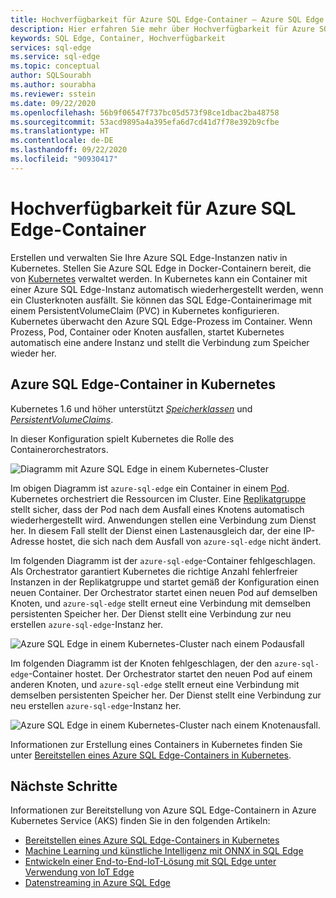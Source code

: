 ```yaml
---
title: Hochverfügbarkeit für Azure SQL Edge-Container – Azure SQL Edge
description: Hier erfahren Sie mehr über Hochverfügbarkeit für Azure SQL Edge-Container.
keywords: SQL Edge, Container, Hochverfügbarkeit
services: sql-edge
ms.service: sql-edge
ms.topic: conceptual
author: SQLSourabh
ms.author: sourabha
ms.reviewer: sstein
ms.date: 09/22/2020
ms.openlocfilehash: 56b9f06547f737bc05d573f98ce1dbac2ba48758
ms.sourcegitcommit: 53acd9895a4a395efa6d7cd41d7f78e392b9cfbe
ms.translationtype: HT
ms.contentlocale: de-DE
ms.lasthandoff: 09/22/2020
ms.locfileid: "90930417"
---
```

# <a name="high-availability-for-azure-sql-edge-containers"></a>Hochverfügbarkeit für Azure SQL Edge-Container

Erstellen und verwalten Sie Ihre Azure SQL Edge-Instanzen nativ in Kubernetes. Stellen Sie Azure SQL Edge in Docker-Containern bereit, die von [Kubernetes](https://kubernetes.io/) verwaltet werden. In Kubernetes kann ein Container mit einer Azure SQL Edge-Instanz automatisch wiederhergestellt werden, wenn ein Clusterknoten ausfällt. Sie können das SQL Edge-Containerimage mit einem PersistentVolumeClaim (PVC) in Kubernetes konfigurieren. Kubernetes überwacht den Azure SQL Edge-Prozess im Container. Wenn Prozess, Pod, Container oder Knoten ausfallen, startet Kubernetes automatisch eine andere Instanz und stellt die Verbindung zum Speicher wieder her.

## <a name="azure-sql-edge-containers-on-kubernetes"></a>Azure SQL Edge-Container in Kubernetes

Kubernetes 1.6 und höher unterstützt [*Speicherklassen*](https://kubernetes.io/docs/concepts/storage/storage-classes/) und [*PersistentVolumeClaims*](https://kubernetes.io/docs/concepts/storage/storage-classes/#persistentvolumeclaims).

In dieser Konfiguration spielt Kubernetes die Rolle des Containerorchestrators. 

![Diagramm mit Azure SQL Edge in einem Kubernetes-Cluster](media/deploy-kubernetes/kubernetes-sql-edge.png)

Im obigen Diagramm ist `azure-sql-edge` ein Container in einem [Pod](https://kubernetes.io/docs/concepts/workloads/pods/pod/). Kubernetes orchestriert die Ressourcen im Cluster. Eine [Replikatgruppe](https://kubernetes.io/docs/concepts/workloads/controllers/replicaset/) stellt sicher, dass der Pod nach dem Ausfall eines Knotens automatisch wiederhergestellt wird. Anwendungen stellen eine Verbindung zum Dienst her. In diesem Fall stellt der Dienst einen Lastenausgleich dar, der eine IP-Adresse hostet, die sich nach dem Ausfall von `azure-sql-edge` nicht ändert.

Im folgenden Diagramm ist der `azure-sql-edge`-Container fehlgeschlagen. Als Orchestrator garantiert Kubernetes die richtige Anzahl fehlerfreier Instanzen in der Replikatgruppe und startet gemäß der Konfiguration einen neuen Container. Der Orchestrator startet einen neuen Pod auf demselben Knoten, und `azure-sql-edge` stellt erneut eine Verbindung mit demselben persistenten Speicher her. Der Dienst stellt eine Verbindung zur neu erstellen `azure-sql-edge`-Instanz her.

![Azure SQL Edge in einem Kubernetes-Cluster nach einem Podausfall](media/deploy-kubernetes/kubernetes-sql-edge-after-pod-fail.png)

Im folgenden Diagramm ist der Knoten fehlgeschlagen, der den `azure-sql-edge`-Container hostet. Der Orchestrator startet den neuen Pod auf einem anderen Knoten, und `azure-sql-edge` stellt erneut eine Verbindung mit demselben persistenten Speicher her. Der Dienst stellt eine Verbindung zur neu erstellen `azure-sql-edge`-Instanz her.

![Azure SQL Edge in einem Kubernetes-Cluster nach einem Knotenausfall](media/deploy-kubernetes/kubernetes-sql-edge-after-node-fail.png).

Informationen zur Erstellung eines Containers in Kubernetes finden Sie unter [Bereitstellen eines Azure SQL Edge-Containers in Kubernetes](deploy-Kubernetes.md).

## <a name="next-steps"></a>Nächste Schritte

Informationen zur Bereitstellung von Azure SQL Edge-Containern in Azure Kubernetes Service (AKS) finden Sie in den folgenden Artikeln:
- [Bereitstellen eines Azure SQL Edge-Containers in Kubernetes](deploy-Kubernetes.md)
- [Machine Learning und künstliche Intelligenz mit ONNX in SQL Edge](onnx-overview.md)
- [Entwickeln einer End-to-End-IoT-Lösung mit SQL Edge unter Verwendung von IoT Edge](tutorial-deploy-azure-resources.md)
- [Datenstreaming in Azure SQL Edge](stream-data.md)